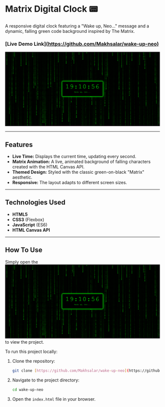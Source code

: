 # Matrix Digital Clock 📟

A responsive digital clock featuring a "Wake up, Neo..." message and a dynamic, falling green code background inspired by The Matrix.

### [Live Demo Link][(https://github.com/Makhsalar/wake-up-neo)](https://makhsalar.github.io/wake-up-neo/)


![Matrix Clock Screenshot](https://github.com/Makhsalar/wake-up-neo/blob/main/matrix.png)

---
## Features

* **Live Time:** Displays the current time, updating every second.
* **Matrix Animation:** A live, animated background of falling characters created with the HTML Canvas API.
* **Themed Design:** Styled with the classic green-on-black "Matrix" aesthetic.
* **Responsive:** The layout adapts to different screen sizes.

---
## Technologies Used

* **HTML5**
* **CSS3** (Flexbox)
* **JavaScript** (ES6)
* **HTML Canvas API**

---
## How To Use

Simply open the ![Live Demo Link](https://github.com/Makhsalar/wake-up-neo/blob/main/matrix.png) to view the project.

To run this project locally:
1.  Clone the repository:
    ```sh
    git clone [https://github.com/Makhsalar/wake-up-neo](https://github.com/Makhsalar/wake-up-neo)
    ```
2.  Navigate to the project directory:
    ```sh
    cd wake-up-neo
    ```
3.  Open the `index.html` file in your browser.
